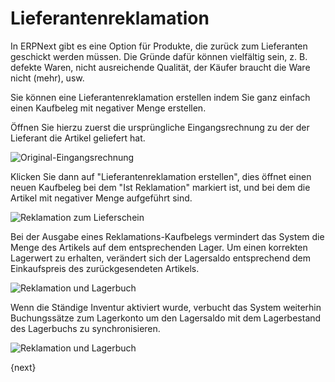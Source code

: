 <!-- add-breadcrumbs -->
# Lieferantenreklamation


In ERPNext gibt es eine Option für Produkte, die zurück zum Lieferanten geschickt werden müssen. Die Gründe dafür können vielfältig sein, z. B. defekte Waren, nicht ausreichende Qualität, der Käufer braucht die Ware nicht (mehr), usw.

Sie können eine Lieferantenreklamation erstellen indem Sie ganz einfach einen Kaufbeleg mit negativer Menge erstellen.

Öffnen Sie hierzu zuerst die ursprüngliche Eingangsrechnung zu der der Lieferant die Artikel geliefert hat.

<img class="screenshot" alt="Original-Eingangsrechnung" src="{{docs_base_url}}/v12/assets/img/stock/purchase-return-original-purchase-receipt.png">

Klicken Sie dann auf "Lieferantenreklamation erstellen", dies öffnet einen neuen Kaufbeleg bei dem "Ist Reklamation" markiert ist, und bei dem die Artikel mit negativer Menge aufgeführt sind.

<img class="screenshot" alt="Reklamation zum Lieferschein" src="{{docs_base_url}}/v12/assets/img/stock/purchase-return-against-purchase-receipt.png">

Bei der Ausgabe eines Reklamations-Kaufbelegs vermindert das System die Menge des Artikels auf dem entsprechenden Lager. Um einen korrekten Lagerwert zu erhalten, verändert sich der Lagersaldo entsprechend dem Einkaufspreis des zurückgesendeten Artikels.

<img class="screenshot" alt="Reklamation und Lagerbuch" src="{{docs_base_url}}/v12/assets/img/stock/purchase-return-stock-ledger.png">

Wenn die Ständige Inventur aktiviert wurde, verbucht das System weiterhin Buchungssätze zum Lagerkonto um den Lagersaldo  mit dem Lagerbestand des Lagerbuchs zu synchronisieren.

<img class="screenshot" alt="Reklamation und Lagerbuch" src="{{docs_base_url}}/v12/assets/img/stock/purchase-return-general-ledger.png">

{next}
